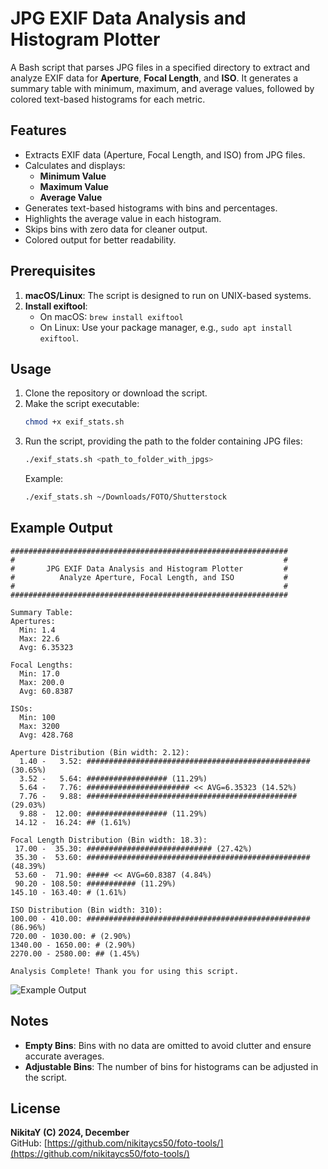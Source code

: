 
# JPG EXIF Data Analysis and Histogram Plotter

A Bash script that parses JPG files in a specified directory to extract and analyze EXIF data for **Aperture**, **Focal Length**, and **ISO**. It generates a summary table with minimum, maximum, and average values, followed by colored text-based histograms for each metric.

## Features

- Extracts EXIF data (Aperture, Focal Length, and ISO) from JPG files.
- Calculates and displays:
  - **Minimum Value**
  - **Maximum Value**
  - **Average Value**
- Generates text-based histograms with bins and percentages.
- Highlights the average value in each histogram.
- Skips bins with zero data for cleaner output.
- Colored output for better readability.

## Prerequisites

1. **macOS/Linux**: The script is designed to run on UNIX-based systems.
2. **Install exiftool**:
   - On macOS: `brew install exiftool`
   - On Linux: Use your package manager, e.g., `sudo apt install exiftool`.

## Usage

1. Clone the repository or download the script.
2. Make the script executable:
   ```bash
   chmod +x exif_stats.sh
   ```
3. Run the script, providing the path to the folder containing JPG files:
   ```bash
   ./exif_stats.sh <path_to_folder_with_jpgs>
   ```
   Example:
   ```bash
   ./exif_stats.sh ~/Downloads/FOTO/Shutterstock
   ```

## Example Output

```
##############################################################
#                                                            #
#       JPG EXIF Data Analysis and Histogram Plotter         #
#          Analyze Aperture, Focal Length, and ISO           #
#                                                            #
##############################################################

Summary Table:
Apertures:
  Min: 1.4
  Max: 22.6
  Avg: 6.35323

Focal Lengths:
  Min: 17.0
  Max: 200.0
  Avg: 60.8387

ISOs:
  Min: 100
  Max: 3200
  Avg: 428.768

Aperture Distribution (Bin width: 2.12):
  1.40 -   3.52: ################################################## (30.65%)
  3.52 -   5.64: ################## (11.29%)
  5.64 -   7.76: ####################### << AVG=6.35323 (14.52%)
  7.76 -   9.88: ############################################### (29.03%)
  9.88 -  12.00: ################## (11.29%)
 14.12 -  16.24: ## (1.61%)

Focal Length Distribution (Bin width: 18.3):
 17.00 -  35.30: ############################ (27.42%)
 35.30 -  53.60: ################################################## (48.39%)
 53.60 -  71.90: ##### << AVG=60.8387 (4.84%)
 90.20 - 108.50: ########### (11.29%)
145.10 - 163.40: # (1.61%)

ISO Distribution (Bin width: 310):
100.00 - 410.00: ################################################## (86.96%)
720.00 - 1030.00: # (2.90%)
1340.00 - 1650.00: # (2.90%)
2270.00 - 2580.00: ## (1.45%)

Analysis Complete! Thank you for using this script.
```

![Example Output](https://github.com/nikitaycs50/foto-tools/EXIF/EXIF-Output-Example.png)

## Notes

- **Empty Bins**: Bins with no data are omitted to avoid clutter and ensure accurate averages.
- **Adjustable Bins**: The number of bins for histograms can be adjusted in the script.

## License

**NikitaY (C) 2024, December**  
GitHub: [https://github.com/nikitaycs50/foto-tools/](https://github.com/nikitaycs50/foto-tools/)
